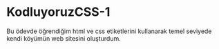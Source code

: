 # KodluyoruzCSS-1
Bu ödevde öğrendiğim html ve css etiketlerini kullanarak temel seviyede kendi köyümün web sitesini oluşturdum.
